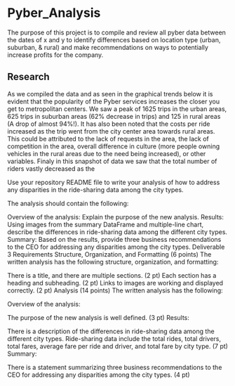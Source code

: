 # Pyber_Analysis
The purpose of this project is to compile and review all pyber data between the dates of x and y to identify differences based on location type (urban, suburban, & rural) and make recommendations on ways to potentially increase profits for the company.

## Research
As we compiled the data and as seen in the graphical trends below it is evident that the popularity of the Pyber services increases the closer you get to metropolitan centers.  We saw a peak of 1625 trips in the urban areas, 625 trips in suburban areas (62% decrease in trips) and 125 in rural areas (A drop of almost 94%!). It has also been noted that the costs per ride increased as the trip went from the city center area towards rural areas.  This could be attributed to the lack of requests in the area, the lack of competition in the area, overall difference in culture (more people owning vehicles in the rural areas due to the need being increased), or other variables.  Finaly in this snapshot of data we saw that the total number of riders vastly decreased as the 



Use your repository README file to write your analysis of how to address any disparities in the ride-sharing data among the city types.

The analysis should contain the following:

Overview of the analysis: Explain the purpose of the new analysis.
Results: Using images from the summary DataFrame and multiple-line chart, describe the differences in ride-sharing data among the different city types.
Summary: Based on the results, provide three business recommendations to the CEO for addressing any disparities among the city types.
Deliverable 3 Requirements
Structure, Organization, and Formatting (6 points)
The written analysis has the following structure, organization, and formatting:

There is a title, and there are multiple sections. (2 pt)
Each section has a heading and subheading. (2 pt)
Links to images are working and displayed correctly. (2 pt)
Analysis (14 points)
The written analysis has the following:

Overview of the analysis:

The purpose of the new analysis is well defined. (3 pt)
Results:

There is a description of the differences in ride-sharing data among the different city types. Ride-sharing data include the total rides, total drivers, total fares, average fare per ride and driver, and total fare by city type. (7 pt)
Summary:

There is a statement summarizing three business recommendations to the CEO for addressing any disparities among the city types. (4 pt)
